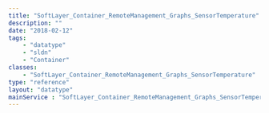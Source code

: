 ```yaml
---
title: "SoftLayer_Container_RemoteManagement_Graphs_SensorTemperature"
description: ""
date: "2018-02-12"
tags:
    - "datatype"
    - "sldn"
    - "Container"
classes:
    - "SoftLayer_Container_RemoteManagement_Graphs_SensorTemperature"
type: "reference"
layout: "datatype"
mainService : "SoftLayer_Container_RemoteManagement_Graphs_SensorTemperature"
---
```

